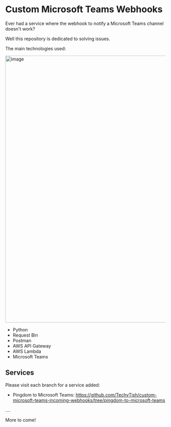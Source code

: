 # Custom Microsoft Teams Webhooks

Ever had a service where the webhook to notify a Microsoft Teams channel doesn't work?

Well this repository is dedicated to solving issues. 

The main technologies used:

<img width="840" alt="image" src="https://user-images.githubusercontent.com/27959256/222963437-33f29638-da62-4781-8181-a19def37a469.png">

- Python
- Request Bin
- Postman
- AWS API Gateway
- AWS Lambda
- Microsoft Teams

## Services
Please visit each branch for a service added:

- Pingdom to Microsoft Teams: https://github.com/TechyTish/custom-microsoft-teams-incoming-webhooks/tree/pingdom-to-microsoft-teams

....

More to come!
